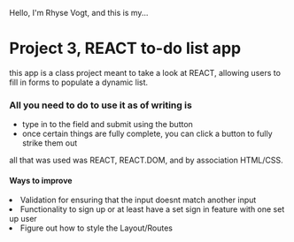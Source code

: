 Hello, I'm Rhyse Vogt, and this is my...
# Project 3, REACT to-do list app
this app is a class project meant to take a look at REACT, allowing users to fill in forms to populate a dynamic list.
<h3>All you need to do to use it as of writing is</h3>
<ul>
<li> type in to the field and submit using the button</li>
<li> once certain things are fully complete, you can click a button to fully strike them out</li>
</ul>
all that was used was REACT, REACT.DOM, and by association HTML/CSS.
<h4>Ways to improve</h4>
<li>Validation for ensuring that the input doesnt match another input</li>
<li>Functionality to sign up or at least have a set sign in feature with one set up user</li>
<li>Figure out how to style the Layout/Routes</li>
